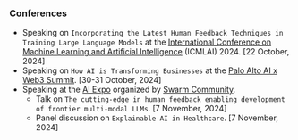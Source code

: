### Conferences

- Speaking on `Incorporating the Latest Human Feedback Techniques in Training Large Language Models` at the [International Conference on Machine Learning and Artificial Intelligence](https://www.pagesconferences.org/2024/robotics-artificial-intelligence) (ICMLAI) 2024. [22 October, 2024]
- Speaking on `How AI is Transforming Businesses` at the [Palo Alto AI x Web3 Summit](https://www.aw3.ai/event/add12af4-e9ae-45a9-a1a8-b9c4232a00f2/summary). [30-31 October, 2024]
- Speaking at the [AI Expo](https://events.ringcentral.com/events/swarm-ai-expo) organized by [Swarm Community](https://swarmcommunity.org/).
  - Talk on `The cutting-edge in human feedback enabling development of frontier multi-modal LLMs`. [7 November, 2024]
  - Panel discussion on `Explainable AI in Healthcare`. [7 November, 2024]
<!-- - Speaking at [Cypher 2024](https://cypher.aimresearch.co/) on `Enabling the Development of Multi-Modal LLMs`. -->

<!-- ### Podcasts
### Workshops 
### Other -->
